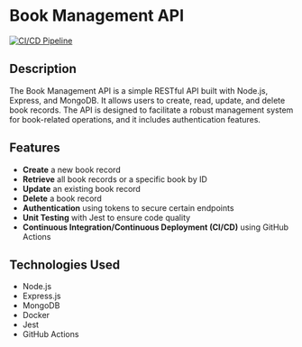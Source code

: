 
# Book Management API

[![CI/CD Pipeline](https://github.com/aru-ga/task-5-prodzilla/actions/workflows/ci.yml/badge.svg?branch=main)](https://github.com/aru-ga/task-5-prodzilla/actions/workflows/ci.yml)


## Description

The Book Management API is a simple RESTful API built with Node.js, Express, and MongoDB. It allows users to create, read, update, and delete book records. The API is designed to facilitate a robust management system for book-related operations, and it includes authentication features.

## Features

- **Create** a new book record
- **Retrieve** all book records or a specific book by ID
- **Update** an existing book record
- **Delete** a book record
- **Authentication** using tokens to secure certain endpoints
- **Unit Testing** with Jest to ensure code quality
- **Continuous Integration/Continuous Deployment (CI/CD)** using GitHub Actions

## Technologies Used

- Node.js
- Express.js
- MongoDB
- Docker
- Jest
- GitHub Actions

